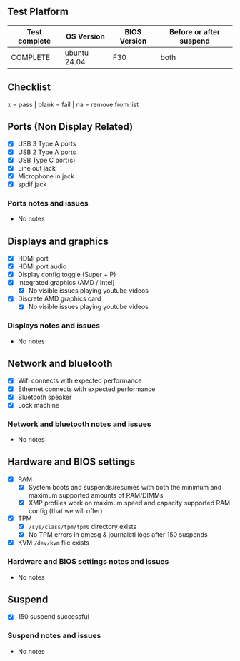## Test Platform

| Test complete | OS Version    | BIOS Version | Before or after suspend |
| ------------- | ------------- | ------------ | ----------------------- |
| COMPLETE    | ubuntu 24.04  | F30          | both                    |

## Checklist
x = pass | blank = fail | na = remove from list

## Ports (Non Display Related)

- [x] USB 3 Type A ports
- [x] USB 2 Type A ports
- [x] USB Type C port(s)
- [x] Line out jack
- [x] Microphone in jack
- [x] spdif jack

### Ports notes and issues

- No notes

## Displays and graphics

- [x] HDMI port
- [x] HDMI port audio
- [x] Display config toggle (Super + P)
- [x] Integrated graphics (AMD / Intel) 
  - [x] No visible issues playing youtube videos
- [x] Discrete AMD graphics card
  - [x] No visible issues playing youtube videos

### Displays notes and issues

- No notes

## Network and bluetooth

- [x] Wifi connects with expected performance
- [x] Ethernet connects with expected performance
- [x] Bluetooth speaker
- [x] Lock machine

### Network and bluetooth notes and issues

- No notes

## Hardware and BIOS settings

- [x] RAM
    - [x] System boots and suspends/resumes with both the minimum and maximum supported amounts of RAM/DIMMs
    - [x] XMP profiles work on maximum speed and capacity supported RAM config (that we will offer)
- [x] TPM
    - [x] `/sys/class/tpm/tpm0` directory exists
    - [x] No TPM errors in dmesg & journalctl logs after 150 suspends
- [x] KVM `/dev/kvm` file exists

### Hardware and BIOS settings notes and issues

- No notes

## Suspend

- [x] 150 suspend successful

### Suspend notes and issues

- No notes

